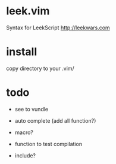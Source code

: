 leek.vim
========

Syntax for LeekScript http://leekwars.com

# install

copy directory to your .vim/

# todo

* see to vundle
* auto complete (add all function?)
* macro?

* function to test compilation
* include?
